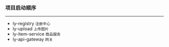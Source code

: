 ### 项目启动顺序

------

- ly-registry                        `注册中心`
- ly-upload                         `上传图片`
- ly-item-service                `商品服务`
- ly-api-gateway                `网关`

